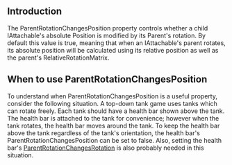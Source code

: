 ## Introduction

The ParentRotationChangesPosition property controls whether a child IAttachable's absolute Position is modified by its Parent's rotation. By default this value is true, meaning that when an IAttachable's parent rotates, its absolute position will be calculated using its relative position as well as the parent's RelativeRotationMatrix.

## When to use ParentRotationChangesPosition

To understand when ParentRotationChangesPosition is a useful property, consider the following situation. A top-down tank game uses tanks which can rotate freely. Each tank should have a health bar shown above the tank. The health bar is attached to the tank for convenience; however when the tank rotates, the health bar moves around the tank. To keep the health bar above the tank regardless of the tank's orientation, the health bar's ParentRotationChangesPosition can be set to false. Also, setting the health bar's [ParentRotationChangesRotation](/frb/docs/index.php?title=FlatRedBall.Math.IAttachable.ParentRotationChangesRotation.md "FlatRedBall.Math.IAttachable.ParentRotationChangesRotation") is also probably needed in this situation.
